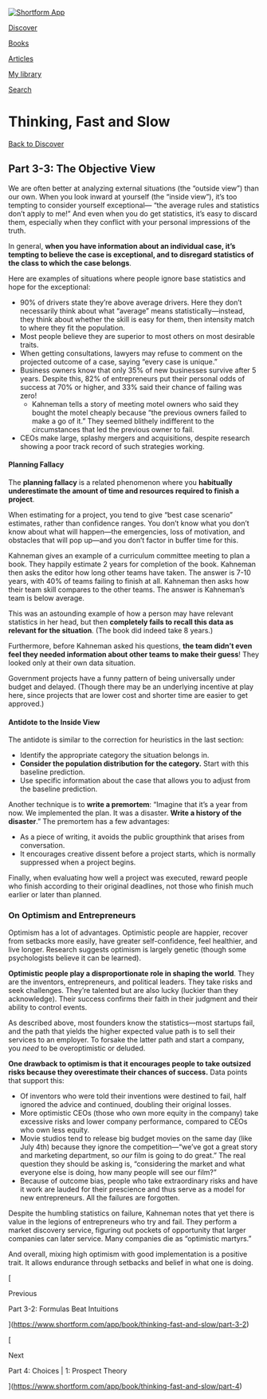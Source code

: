 [![Shortform App](https://www.shortform.com/img/logo-dark.70c1b072.svg)](https://www.shortform.com/app)

[Discover](https://www.shortform.com/app)

[Books](https://www.shortform.com/app/books)

[Articles](https://www.shortform.com/app/articles)

[My library](https://www.shortform.com/app/library)

[Search](https://www.shortform.com/app/search)

# Thinking, Fast and Slow

[Back to Discover](https://www.shortform.com/app)

## Part 3-3: The Objective View

We are often better at analyzing external situations (the “outside view”) than our own. When you look inward at yourself (the “inside view”), it’s too tempting to consider yourself exceptional— “the average rules and statistics don’t apply to me!” And even when you do get statistics, it’s easy to discard them, especially when they conflict with your personal impressions of the truth.

In general, **when you have information about an individual case, it’s tempting to believe the case is exceptional, and to disregard statistics of the class to which the case belongs**.

Here are examples of situations where people ignore base statistics and hope for the exceptional:

- 90% of drivers state they’re above average drivers. Here they don’t necessarily think about what “average” means statistically—instead, they think about whether the skill is easy for them, then intensity match to where they fit the population.
- Most people believe they are superior to most others on most desirable traits.
- When getting consultations, lawyers may refuse to comment on the projected outcome of a case, saying “every case is unique.”
- Business owners know that only 35% of new businesses survive after 5 years. Despite this, 82% of entrepreneurs put their personal odds of success at 70% or higher, and 33% said their chance of failing was zero!
    - Kahneman tells a story of meeting motel owners who said they bought the motel cheaply because “the previous owners failed to make a go of it.” They seemed blithely indifferent to the circumstances that led the previous owner to fail.
- CEOs make large, splashy mergers and acquisitions, despite research showing a poor track record of such strategies working.

#### Planning Fallacy

The **planning fallacy** is a related phenomenon where you **habitually underestimate the amount of time and resources required to finish a project**.

When estimating for a project, you tend to give “best case scenario” estimates, rather than confidence ranges. You don’t know what you don’t know about what will happen—the emergencies, loss of motivation, and obstacles that will pop up—and you don’t factor in buffer time for this.

Kahneman gives an example of a curriculum committee meeting to plan a book. They happily estimate 2 years for completion of the book. Kahneman then asks the editor how long other teams have taken. The answer is 7-10 years, with 40% of teams failing to finish at all. Kahneman then asks how their team skill compares to the other teams. The answer is Kahneman’s team is below average.

This was an astounding example of how a person may have relevant statistics in her head, but then **completely fails to recall this data as relevant for the situation**. (The book did indeed take 8 years.)

Furthermore, before Kahneman asked his questions, **the team didn’t even feel they needed information about other teams to make their guess**! They looked only at their own data situation.

Government projects have a funny pattern of being universally under budget and delayed. (Though there may be an underlying incentive at play here, since projects that are lower cost and shorter time are easier to get approved.)

#### Antidote to the Inside View

The antidote is similar to the correction for heuristics in the last section:

- Identify the appropriate category the situation belongs in.
- **Consider the population distribution for the category.** Start with this baseline prediction.
- Use specific information about the case that allows you to adjust from the baseline prediction.

Another technique is to **write a premortem**: “Imagine that it’s a year from now. We implemented the plan. It was a disaster. **Write a history of the disaster**.” The premortem has a few advantages:

- As a piece of writing, it avoids the public groupthink that arises from conversation.
- It encourages creative dissent before a project starts, which is normally suppressed when a project begins.

Finally, when evaluating how well a project was executed, reward people who finish according to their original deadlines, not those who finish much earlier or later than planned.

### On Optimism and Entrepreneurs

Optimism has a lot of advantages. Optimistic people are happier, recover from setbacks more easily, have greater self-confidence, feel healthier, and live longer. Research suggests optimism is largely genetic (though some psychologists believe it can be learned).

**Optimistic people play a disproportionate role in shaping the world**. They are the inventors, entrepreneurs, and political leaders. They take risks and seek challenges. They’re talented but are also lucky (luckier than they acknowledge). Their success confirms their faith in their judgment and their ability to control events.

As described above, most founders know the statistics—most startups fail, and the path that yields the higher expected value path is to sell their services to an employer. To forsake the latter path and start a company, you _need_ to be overoptimistic or deluded.

**One drawback to optimism is that it encourages people to take outsized risks because they overestimate their chances of success.** Data points that support this:

- Of inventors who were told their inventions were destined to fail, half ignored the advice and continued, doubling their original losses.
- More optimistic CEOs (those who own more equity in the company) take excessive risks and lower company performance, compared to CEOs who own less equity.
- Movie studios tend to release big budget movies on the same day (like July 4th) because they ignore the competition—“we’ve got a great story and marketing department, so _our_ film is going to do great.” The real question they should be asking is, “considering the market and what everyone else is doing, how many people will see our film?”
- Because of outcome bias, people who take extraordinary risks and have it work are lauded for their prescience and thus serve as a model for new entrepreneurs. All the failures are forgotten.

Despite the humbling statistics on failure, Kahneman notes that yet there is value in the legions of entrepreneurs who try and fail. They perform a market discovery service, figuring out pockets of opportunity that larger companies can later service. Many companies die as “optimistic martyrs.”

And overall, mixing high optimism with good implementation is a positive trait. It allows endurance through setbacks and belief in what one is doing.

[

Previous

Part 3-2: Formulas Beat Intuitions

](https://www.shortform.com/app/book/thinking-fast-and-slow/part-3-2)

[

Next

Part 4: Choices | 1: Prospect Theory

](https://www.shortform.com/app/book/thinking-fast-and-slow/part-4)
